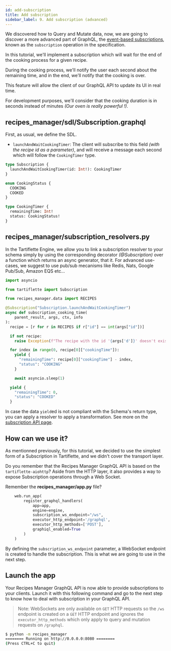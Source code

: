 ```yaml
---
id: add-subscription
title: Add subscription
sidebar_label: 9. Add subscription (advanced)
---
```


We discovered how to Query and Mutate data, now, we are going to discover a more advanced part of GraphQL, the [event-based subscriptions](https://graphql.org/blog/subscriptions-in-graphql-and-relay/#event-based-subscriptions), known as the `subscription` operation in the specification.

In this tutorial, we'll implement a subscription which will wait for the end of the cooking process for a given recipe.

During the cooking process, we'll notify the user each second about the remaining time, and in the end, we'll notify that the cooking is over.

This feature will allow the client of our GraphQL API to update its UI in real time.

For development purposes, we'll consider that the cooking duration is in seconds instead of minutes _(Our oven is really powerful !)_.

## **recipes_manager/sdl/Subscription.graphql**

First, as usual, we define the SDL.

* `launchAndWaitCookingTimer`: The client will subscribe to this field _(with the recipe id as a parameter)_, and will receive a message each second which will follow the `CookingTimer` type.

```graphql
type Subscription {
  launchAndWaitCookingTimer(id: Int!): CookingTimer
}

enum CookingStatus {
  COOKING
  COOKED
}

type CookingTimer {
  remainingTime: Int!
  status: CookingStatus!
}
```

## **recipes_manager/subscription_resolvers.py**

In the Tartiflette Engine, we allow you to link a subscription resolver to your schema simply by using the corresponding decorator _(@Subscription)_ over a function which returns an async generator, that it. For advanced use-cases, we suggest to use pub/sub mecanisms like Redis, Nats, Google Pub/Sub, Amazon EQS etc...

```python
import asyncio

from tartiflette import Subscription

from recipes_manager.data import RECIPES

@Subscription("Subscription.launchAndWaitCookingTimer")
async def subscription_cooking_time(
    parent_result, args, ctx, info
):
  recipe = [r for r in RECIPES if r["id"] == int(args["id"])]

  if not recipe:
    raise Exception(f"The recipe with the id '{args['d']}' doesn't exist.")

  for index in range(0, recipe[0]["cookingTime"]):
    yield {
      "remainingTime": recipe[0]["cookingTime"] - index,
      "status": "COOKING"
    }

    await asyncio.sleep(1)

  yield {
    "remainingTime": 0,
    "status": "COOKED"
  }
```

In case the data `yield`ed is not compliant with the Schema's return type, you can apply a resolver to apply a transformation. See more on the [subscription API page](/docs/api/subscription).

## How can we use it?

As mentionned previously, for this tutorial, we decided to use the simplest form of a Subscription in Tartiflette, and we didn't cover the transport layer.

Do you remember that the Recipes Manager GraphQL API is based on the `tartiflette-aiohttp`? Aside from the HTTP layer, it also provides a way to expose Subscription operations through a Web Socket.

Remember the **recipes_manager/app.py** file?
```python
    web.run_app(
        register_graphql_handlers(
            app=app,
            engine=engine,
            subscription_ws_endpoint="/ws",
            executor_http_endpoint='/graphql',
            executor_http_methods=['POST'],
            graphiql_enabled=True
        )
    )
```

By defining the `subscription_ws_endpoint` parameter, a WebSocket endpoint is created to handle the subscription. This is what we are going to use in the next step.

## Launch the app

Your Recipes Manager GraphQL API is now able to provide subscriptions to your clients. Launch it with this following command and go to the next step to know how to deal with subscription in your GraphQL API.

> Note: WebSockets are only available on `GET` HTTP requests so the `/ws` endpoint is created on a `GET` HTTP endpoint and ignores the `executor_http_methods` which only apply to query and mutation requests on `/graphql`.

```bash
$ python -m recipes_manager
======== Running on http://0.0.0.0:8080 ========
(Press CTRL+C to quit)

```
